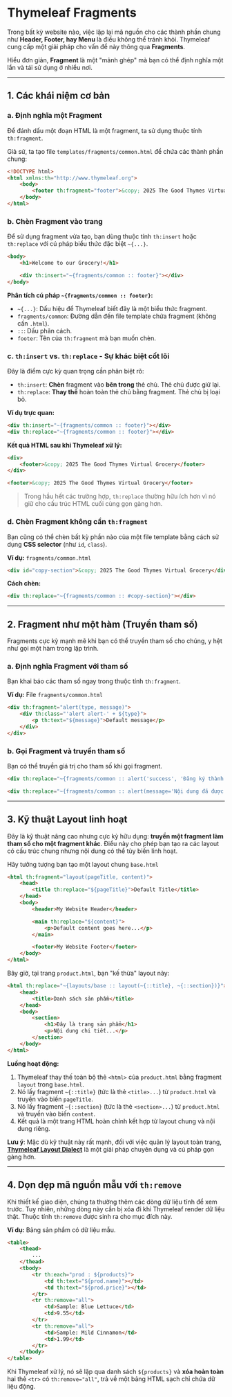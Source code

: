 # Thymeleaf Fragments

Trong bất kỳ website nào, việc lặp lại mã nguồn cho các thành phần chung như **Header, Footer, hay Menu** là điều không thể tránh khỏi. Thymeleaf cung cấp một giải pháp cho vấn đề này thông qua **Fragments**.

Hiểu đơn giản, **Fragment** là một "mảnh ghép" mà bạn có thể định nghĩa một lần và tái sử dụng ở nhiều nơi.

---

## 1. Các khái niệm cơ bản

### a. Định nghĩa một Fragment

Để đánh dấu một đoạn HTML là một fragment, ta sử dụng thuộc tính `th:fragment`.

Giả sử, ta tạo file `templates/fragments/common.html` để chứa các thành phần chung:

```html
<!DOCTYPE html>
<html xmlns:th="http://www.thymeleaf.org">
	<body>
		<footer th:fragment="footer">&copy; 2025 The Good Thymes Virtual Grocery</footer>
	</body>
</html>
```

### b. Chèn Fragment vào trang

Để sử dụng fragment vừa tạo, bạn dùng thuộc tính `th:insert` hoặc `th:replace` với cú pháp biểu thức đặc biệt `~{...}`.

```html
<body>
	<h1>Welcome to our Grocery!</h1>

	<div th:insert="~{fragments/common :: footer}"></div>
</body>
```

**Phân tích cú pháp `~{fragments/common :: footer}`:**

-   `~{...}`: Dấu hiệu để Thymeleaf biết đây là một biểu thức fragment.
-   `fragments/common`: Đường dẫn đến file template chứa fragment (không cần `.html`).
-   `::`: Dấu phân cách.
-   `footer`: Tên của `th:fragment` mà bạn muốn chèn.

### c. `th:insert` vs. `th:replace` - Sự khác biệt cốt lõi

Đây là điểm cực kỳ quan trọng cần phân biệt rõ:

-   `th:insert`: **Chèn** fragment vào **bên trong** thẻ chủ. Thẻ chủ được giữ lại.
-   `th:replace`: **Thay thế** hoàn toàn thẻ chủ bằng fragment. Thẻ chủ bị loại bỏ.

**Ví dụ trực quan:**

```html
<div th:insert="~{fragments/common :: footer}"></div>
<div th:replace="~{fragments/common :: footer}"></div>
```

**Kết quả HTML sau khi Thymeleaf xử lý:**

```html
<div>
	<footer>&copy; 2025 The Good Thymes Virtual Grocery</footer>
</div>

<footer>&copy; 2025 The Good Thymes Virtual Grocery</footer>
```

> Trong hầu hết các trường hợp, `th:replace` thường hữu ích hơn vì nó giữ cho cấu trúc HTML cuối cùng gọn gàng hơn.

### d. Chèn Fragment không cần `th:fragment`

Bạn cũng có thể chèn bất kỳ phần nào của một file template bằng cách sử dụng **CSS selector** (như `id`, `class`).

**Ví dụ:** `fragments/common.html`

```html
<div id="copy-section">&copy; 2025 The Good Thymes Virtual Grocery</div>
```

**Cách chèn:**

```html
<div th:replace="~{fragments/common :: #copy-section}"></div>
```

---

## 2. Fragment như một hàm (Truyền tham số)

Fragments cực kỳ mạnh mẽ khi bạn có thể truyền tham số cho chúng, y hệt như gọi một hàm trong lập trình.

### a. Định nghĩa Fragment với tham số

Bạn khai báo các tham số ngay trong thuộc tính `th:fragment`.

**Ví dụ:** File `fragments/common.html`

```html
<div th:fragment="alert(type, message)">
	<div th:class="'alert alert-' + ${type}">
		<p th:text="${message}">Default message</p>
	</div>
</div>
```

### b. Gọi Fragment và truyền tham số

Bạn có thể truyền giá trị cho tham số khi gọi fragment.

```html
<div th:replace="~{fragments/common :: alert('success', 'Đăng ký thành công!')}"></div>

<div th:replace="~{fragments/common :: alert(message='Nội dung đã được cập nhật.', type='info')}"></div>
```

---

## 3. Kỹ thuật Layout linh hoạt

Đây là kỹ thuật nâng cao nhưng cực kỳ hữu dụng: **truyền một fragment làm tham số cho một fragment khác**. Điều này cho phép bạn tạo ra các layout có cấu trúc chung nhưng nội dung có thể tùy biến linh hoạt.

Hãy tưởng tượng bạn tạo một layout chung `base.html`

```html
<html th:fragment="layout(pageTitle, content)">
	<head>
		<title th:replace="${pageTitle}">Default Title</title>
	</head>
	<body>
		<header>My Website Header</header>

		<main th:replace="${content}">
			<p>Default content goes here...</p>
		</main>

		<footer>My Website Footer</footer>
	</body>
</html>
```

Bây giờ, tại trang `product.html`, bạn "kế thừa" layout này:

```html
<html th:replace="~{layouts/base :: layout(~{::title}, ~{::section})}">
	<head>
		<title>Danh sách sản phẩm</title>
	</head>
	<body>
		<section>
			<h1>Đây là trang sản phẩm</h1>
			<p>Nội dung chi tiết...</p>
		</section>
	</body>
</html>
```

**Luồng hoạt động:**

1.  Thymeleaf thay thế toàn bộ thẻ `<html>` của `product.html` bằng fragment `layout` trong `base.html`.
2.  Nó lấy fragment `~{::title}` (tức là thẻ `<title>...`) từ `product.html` và truyền vào biến `pageTitle`.
3.  Nó lấy fragment `~{::section}` (tức là thẻ `<section>...`) từ `product.html` và truyền vào biến `content`.
4.  Kết quả là một trang HTML hoàn chỉnh kết hợp từ layout chung và nội dung riêng.

**Lưu ý**: Mặc dù kỹ thuật này rất mạnh, đối với việc quản lý layout toàn trang, **[Thymeleaf Layout Dialect](https://github.com/ultraq/thymeleaf-layout-dialect)** là một giải pháp chuyên dụng và cú pháp gọn gàng hơn.

---

## 4. Dọn dẹp mã nguồn mẫu với `th:remove`

Khi thiết kế giao diện, chúng ta thường thêm các dòng dữ liệu tĩnh để xem trước. Tuy nhiên, những dòng này cần bị xóa đi khi Thymeleaf render dữ liệu thật. Thuộc tính `th:remove` được sinh ra cho mục đích này.

**Ví dụ:** Bảng sản phẩm có dữ liệu mẫu.

```html
<table>
	<thead>
		...
	</thead>
	<tbody>
		<tr th:each="prod : ${products}">
			<td th:text="${prod.name}"></td>
			<td th:text="${prod.price}"></td>
		</tr>
		<tr th:remove="all">
			<td>Sample: Blue Lettuce</td>
			<td>9.55</td>
		</tr>
		<tr th:remove="all">
			<td>Sample: Mild Cinnamon</td>
			<td>1.99</td>
		</tr>
	</tbody>
</table>
```

Khi Thymeleaf xử lý, nó sẽ lặp qua danh sách `${products}` và **xóa hoàn toàn** hai thẻ `<tr>` có `th:remove="all"`, trả về một bảng HTML sạch chỉ chứa dữ liệu động.
